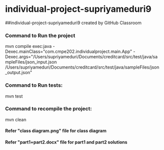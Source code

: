 # individual-project-supriyameduri9

##individual-project-supriyameduri9 created by GitHub Classroom

### Command to Run the project 

mvn compile exec:java -Dexec.mainClass="com.cmpe202.individualproject.main.App" -Dexec.args="/Users/supriyameduri/Documents/creditcard/src/test/java/sampleFiles/json_input.json /Users/supriyameduri/Documents/creditcard/src/test/java/sampleFiles/json_output.json"

### Command to Run tests:
mvn test

### Command to recompile the project:
mvn clean

#### Refer "class diagram.png" file for class diagram 
#### Refer "part1+part2.docx" file for part1 and part2 solutions 



